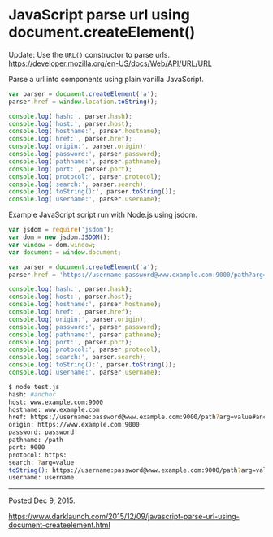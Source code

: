 # JavaScript parse url using document.createElement()

Update: Use the `URL()` constructor to parse urls.
https://developer.mozilla.org/en-US/docs/Web/API/URL/URL

Parse a url into components using plain vanilla JavaScript.

```javascript
var parser = document.createElement('a');
parser.href = window.location.toString();

console.log('hash:', parser.hash);
console.log('host:', parser.host);
console.log('hostname:', parser.hostname);
console.log('href:', parser.href);
console.log('origin:', parser.origin);
console.log('password:', parser.password);
console.log('pathname:', parser.pathname);
console.log('port:', parser.port);
console.log('protocol:', parser.protocol);
console.log('search:', parser.search);
console.log('toString():', parser.toString());
console.log('username:', parser.username);
```

Example JavaScript script run with Node.js using jsdom.
```javascript
var jsdom = require('jsdom');
var dom = new jsdom.JSDOM();
var window = dom.window;
var document = window.document;

var parser = document.createElement('a');
parser.href = 'https://username:password@www.example.com:9000/path?arg=value#anchor';

console.log('hash:', parser.hash);
console.log('host:', parser.host);
console.log('hostname:', parser.hostname);
console.log('href:', parser.href);
console.log('origin:', parser.origin);
console.log('password:', parser.password);
console.log('pathname:', parser.pathname);
console.log('port:', parser.port);
console.log('protocol:', parser.protocol);
console.log('search:', parser.search);
console.log('toString():', parser.toString());
console.log('username:', parser.username);
```

```bash
$ node test.js 
hash: #anchor
host: www.example.com:9000
hostname: www.example.com
href: https://username:password@www.example.com:9000/path?arg=value#anchor
origin: https://www.example.com:9000
password: password
pathname: /path
port: 9000
protocol: https:
search: ?arg=value
toString(): https://username:password@www.example.com:9000/path?arg=value#anchor
username: username
```

---

Posted Dec 9, 2015.

https://www.darklaunch.com/2015/12/09/javascript-parse-url-using-document-createelement.html